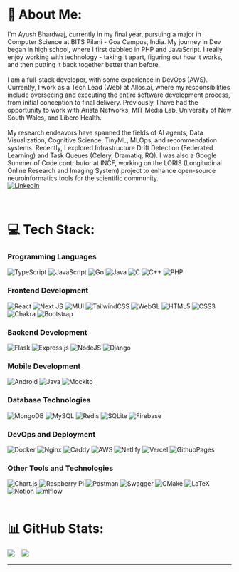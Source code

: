 # 💫 About Me:
I'm Ayush Bhardwaj, currently in my final year, pursuing a major in Computer Science at BITS Pilani - Goa Campus, India. My journey in Dev began in high school, where I first dabbled in PHP and JavaScript. I really enjoy working with technology - taking it apart, figuring out how it works, and then putting it back together better than before.<br><br>I am a full-stack developer, with some experience in DevOps (AWS). Currently, I work as a Tech Lead (Web) at Allos.ai, where my responsibilities include overseeing and executing the entire software development process, from initial conception to final delivery. Previously, I have had the opportunity to work with Arista Networks, MIT Media Lab, University of New South Wales, and Libero Health.<br><br>My research endeavors have spanned the fields of AI agents, Data Visualization, Cognitive Science, TinyML, MLOps, and recommendation systems. Recently, I explored Infrastructure Drift Detection (Federated Learning) and Task Queues (Celery, Dramatiq, RQ). I was also a Google Summer of Code contributor at INCF, working on the LORIS (Longitudinal Online Research and Imaging System) project to enhance open-source neuroinformatics tools for the scientific community.
<br/>
[![LinkedIn](https://img.shields.io/badge/LinkedIn-%230077B5.svg?logo=linkedin&logoColor=white)](https://linkedin.com/in/aybh) 

<br/>

# 💻 Tech Stack:


### Programming Languages
![TypeScript](https://img.shields.io/badge/typescript-%23007ACC.svg?style=flat&logo=typescript&logoColor=white)
![JavaScript](https://img.shields.io/badge/javascript-%23323330.svg?style=flat&logo=javascript&logoColor=%23F7DF1E)
![Go](https://img.shields.io/badge/go-%2300ADD8.svg?style=flat&logo=go&logoColor=white)
![Java](https://img.shields.io/badge/java-%23ED8B00.svg?style=flat&logo=openjdk&logoColor=white)
![C](https://img.shields.io/badge/C-%2300599C.svg?style=flat&logo=c&logoColor=white)
![C++](https://img.shields.io/badge/c++-%2300599C.svg?style=flat&logo=c%2B%2B&logoColor=white)
![PHP](https://img.shields.io/badge/php-%23777BB4.svg?style=flat&logo=php&logoColor=white)

### Frontend Development
![React](https://img.shields.io/badge/react-%2320232a.svg?style=flat&logo=react&logoColor=%2361DAFB)
![Next JS](https://img.shields.io/badge/Next-black?style=flat&logo=next.js&logoColor=white)
![MUI](https://img.shields.io/badge/MUI-%230081CB.svg?style=flat&logo=mui&logoColor=white)
![TailwindCSS](https://img.shields.io/badge/tailwindcss-%2338B2AC.svg?style=flat&logo=tailwind-css&logoColor=white)
![WebGL](https://img.shields.io/badge/WebGL-990000?logo=webgl&logoColor=white&style=flat)
![HTML5](https://img.shields.io/badge/html5-%23E34F26.svg?style=flat&logo=html5&logoColor=white)
![CSS3](https://img.shields.io/badge/css3-%231572B6.svg?style=flat&logo=css3&logoColor=white)
![Chakra](https://img.shields.io/badge/chakra-%234ED1C5.svg?style=flat&logo=chakraui&logoColor=white)
![Bootstrap](https://img.shields.io/badge/bootstrap-%238511FA.svg?style=flat&logo=bootstrap&logoColor=white)

### Backend Development
![Flask](https://img.shields.io/badge/flask-%23000.svg?style=flat&logo=flask&logoColor=white)
![Express.js](https://img.shields.io/badge/express.js-%23404d59.svg?style=flat&logo=express&logoColor=%2361DAFB)
![NodeJS](https://img.shields.io/badge/node.js-6DA55F?style=flat&logo=node.js&logoColor=white)
![Django](https://img.shields.io/badge/django-%23092E20.svg?style=flat&logo=django&logoColor=white)

### Mobile Development
![Android](https://img.shields.io/badge/android-%233DDC84.svg?style=flat&logo=android&logoColor=white)
![Java](https://img.shields.io/badge/java-%23ED8B00.svg?style=flat&logo=openjdk&logoColor=white)
![Mockito](https://img.shields.io/badge/mockito-%23C21325.svg?style=flat&logo=mockito&logoColor=white)


### Database Technologies
![MongoDB](https://img.shields.io/badge/MongoDB-%234ea94b.svg?style=flat&logo=mongodb&logoColor=white)
![MySQL](https://img.shields.io/badge/mysql-%2300000f.svg?style=flat&logo=mysql&logoColor=white)
![Redis](https://img.shields.io/badge/redis-%23DD0031.svg?style=flat&logo=redis&logoColor=white)
![SQLite](https://img.shields.io/badge/sqlite-%2307405e.svg?style=flat&logo=sqlite&logoColor=white)
![Firebase](https://img.shields.io/badge/firebase-%23039BE5.svg?style=flat&logo=firebase)

### DevOps and Deployment
![Docker](https://img.shields.io/badge/docker-%230db7ed.svg?style=flat&logo=docker&logoColor=white)
![Nginx](https://img.shields.io/badge/nginx-%23009639.svg?style=flat&logo=nginx&logoColor=white)
![Caddy](https://img.shields.io/badge/caddy-%23007ACC.svg?style=flat&logo=caddy&logoColor=white)
![AWS](https://img.shields.io/badge/AWS-%23FF9900.svg?style=flat&logo=amazon-aws&logoColor=white)
![Netlify](https://img.shields.io/badge/netlify-%23000000.svg?style=flat&logo=netlify&logoColor=#00C7B7)
![Vercel](https://img.shields.io/badge/vercel-%23000000.svg?style=flat&logo=vercel&logoColor=white)
![GithubPages](https://img.shields.io/badge/github%20pages-121013?style=flat&logo=github&logoColor=white)

### Other Tools and Technologies
![Chart.js](https://img.shields.io/badge/chart.js-F5788D.svg?style=flat&logo=chart.js&logoColor=white)
![Raspberry Pi](https://img.shields.io/badge/-RaspberryPi-C51A4A?style=flat&logo=Raspberry-Pi)
![Postman](https://img.shields.io/badge/Postman-FF6C37?style=flat&logo=postman&logoColor=white)
![Swagger](https://img.shields.io/badge/-Swagger-%23Clojure?style=flat&logo=swagger&logoColor=white)
![CMake](https://img.shields.io/badge/CMake-%23008FBA.svg?style=flat&logo=cmake&logoColor=white)
![LaTeX](https://img.shields.io/badge/latex-%23008080.svg?style=flat&logo=latex&logoColor=white)
![Notion](https://img.shields.io/badge/Notion-%23000000.svg?style=flat&logo=notion&logoColor=white)
![mlflow](https://img.shields.io/badge/mlflow-%23d9ead3.svg?style=flat&logo=numpy&logoColor=blue)
<br/><br/>

# 📊 GitHub Stats:
![](https://github-readme-stats.vercel.app/api/top-langs/?username=ay-bh&theme=vue-dark&hide_border=false&include_all_commits=true&count_private=true&layout=compact&hide=c%2B%2B,c,jupyter%20notebook,cmake,makefile) &nbsp;&nbsp; 
![](https://github-readme-streak-stats.herokuapp.com/?user=ay-bh&theme=vue-dark&hide_border=false&layout=compact)


---


